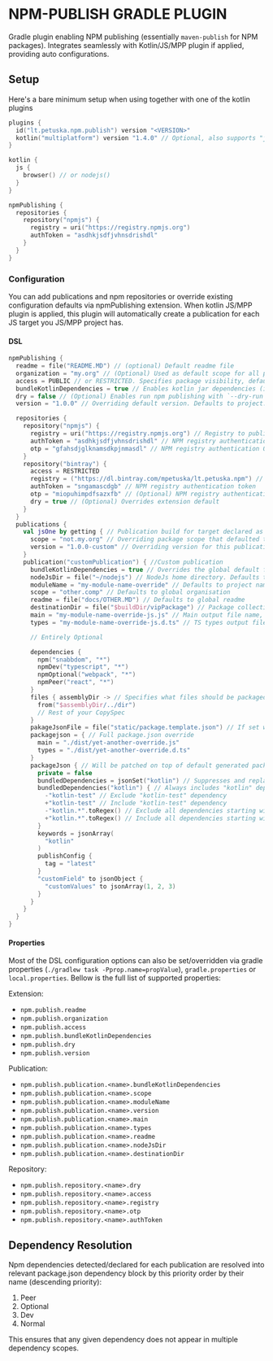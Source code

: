 # NPM-PUBLISH GRADLE PLUGIN

Gradle plugin enabling NPM publishing (essentially `maven-publish` for NPM packages). Integrates seamlessly with Kotlin/JS/MPP plugin if applied,
providing auto configurations.

## Setup
Here's a bare minimum setup when using together with one of the kotlin plugins

```kotlin
plugins {
  id("lt.petuska.npm.publish") version "<VERSION>"
  kotlin("multiplatform") version "1.4.0" // Optional, also supports "js"
}

kotlin {
  js {
    browser() // or nodejs()
  }
}

npmPublishing {
  repositories {
    repository("npmjs") {      
      registry = uri("https://registry.npmjs.org")
      authToken = "asdhkjsdfjvhnsdrishdl"
    }
  }
}
```

### Configuration
You can add publications and npm repositories or override existing configuration defaults via npmPublishing extension.
When kotlin JS/MPP plugin is applied, this plugin will automatically create a publication for each JS target you JS/MPP project has.

#### DSL
```kotlin
npmPublishing {
  readme = file("README.MD") // (optional) Default readme file
  organization = "my.org" // (Optional) Used as default scope for all publications
  access = PUBLIC // or RESTRICTED. Specifies package visibility, defaults to PUBLIC
  bundleKotlinDependencies = true // Enables kotlin jar dependencies (including their transitive dependencies) to be resolved bundled automatically for autogenerated publications. Defaults to true and can be overriden for each publication.
  dry = false // (Optional) Enables run npm publishing with `--dry-run` (does everything except uploading the files). Defaults to false.
  version = "1.0.0" // Overriding default version. Defaults to project.version or rootProject.version, whichever found first

  repositories {
    repository("npmjs") {      
      registry = uri("https://registry.npmjs.org") // Registry to publish to
      authToken = "asdhkjsdfjvhnsdrishdl" // NPM registry authentication token
      otp = "gfahsdjglknamsdkpjnmasdl" // NPM registry authentication OTP
    }
    repository("bintray") {   
      access = RESTRICTED   
      registry = ("https://dl.bintray.com/mpetuska/lt.petuska.npm") // Registry to publish to
      authToken = "sngamascdgb" // NPM registry authentication token
      otp = "miopuhimpdfsazxfb" // (Optional) NPM registry authentication OTP
      dry = true // (Optional) Overrides extension default
    }
  }
  publications {
    val jsOne by getting { // Publication build for target declared as `kotlin { js("jsOne") { nodejs() } }`
      scope = "not.my.org" // Overriding package scope that defaulted to organization property from before
      version = "1.0.0-custom" // Overriding version for this publication. Defaults to extension default version
    }
    publication("customPublication") { //Custom publication
      bundleKotlinDependencies = true // Overrides the global default for this publication
      nodeJsDir = file("~/nodejs") // NodeJs home directory. Defaults to $NODE_HOME if present or kotlinNodeJsSetup output for default publications
      moduleName = "my-module-name-override" // Defaults to project name
      scope = "other.comp" // Defaults to global organisation
      readme = file("docs/OTHER.MD") // Defaults to global readme
      destinationDir = file("$buildDir/vipPackage") // Package collection directory, defaults to File($buildDir/publications/npm/$name")
      main = "my-module-name-override-js.js" // Main output file name, set automatically for default publications
      types = "my-module-name-override-js.d.ts" // TS types output file name, set automatically for default publications

      // Entirely Optional

      dependencies {
        npm("snabbdom", "*")
        npmDev("typescript", "*")
        npmOptional("webpack", "*")
        npmPeer("react", "*")
      }           
      files { assemblyDir -> // Specifies what files should be packaged. Preconfigured for default publications, yet can be extended if needed
        from("$assemblyDir/../dir")
        // Rest of your CopySpec     
      }
      pakageJsonFile = file("static/package.template.json") // If set will be used as-is ignoring further configurations while getting renamed to package.json regardless of the actual name.
      packagejson = { // Full package.json override
        main = "./dist/yet-another-override.js"
        types = "./dist/yet-another-override.d.ts"
      }
      packageJson { // Will be patched on top of default generated package.json
        private = false
        bundledDependencies = jsonSet("kotlin") // Suppresses and replaces autogenerated bundled dependencies
        bundledDependencies("kotlin") { // Always includes "kotlin" dependency and filters out the rest by the spec
          -"kotlin-test" // Exclude "kotlin-test" dependency
          +"kotlin-test" // Include "kotlin-test" dependency
          -"kotlin.*".toRegex() // Exclude all dependencies starting with "kotlin"
          +"kotlin.*".toRegex() // Include all dependencies starting with "kotlin"
        }
        keywords = jsonArray(
          "kotlin"
        )
        publishConfig {
          tag = "latest"
        }
        "customField" to jsonObject {
          "customValues" to jsonArray(1, 2, 3)
        }
      }
    }
  }
}
```

#### Properties
Most of the DSL configuration options can also be set/overridden via 
gradle properties (`./gradlew task -Pprop.name=propValue`), `gradle.properties` or `local.properties`.
Bellow is the full list of supported properties: 

Extension:
* `npm.publish.readme`
* `npm.publish.organization`
* `npm.publish.access`
* `npm.publish.bundleKotlinDependencies`
* `npm.publish.dry`
* `npm.publish.version`

Publication:
* `npm.publish.publication.<name>.bundleKotlinDependencies`
* `npm.publish.publication.<name>.scope`
* `npm.publish.publication.<name>.moduleName`
* `npm.publish.publication.<name>.version`
* `npm.publish.publication.<name>.main`
* `npm.publish.publication.<name>.types`
* `npm.publish.publication.<name>.readme`
* `npm.publish.publication.<name>.nodeJsDir`
* `npm.publish.publication.<name>.destinationDir`

Repository:
* `npm.publish.repository.<name>.dry`
* `npm.publish.repository.<name>.access`
* `npm.publish.repository.<name>.registry`
* `npm.publish.repository.<name>.otp`
* `npm.publish.repository.<name>.authToken`

## Dependency Resolution
Npm dependencies detected/declared for each publication are resolved into relevant 
package.json dependency block by this priority order by their name (descending priority):
1. Peer
2. Optional
3. Dev
4. Normal

This ensures that any given dependency does not appear in multiple dependency scopes.
